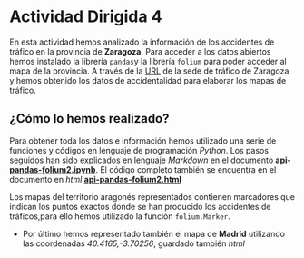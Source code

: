 # Actividad Dirigida 4

En esta actividad hemos analizado la información de los accidentes de tráfico en la provincia de **Zaragoza**. Para acceder a los datos abiertos hemos instalado la librería `pandas`y la librería `folium` para poder acceder al mapa de la provincia. A través de la [URL]('https://www.zaragoza.es/sede/servicio/transporte/accidentalidad-trafico/accidente.csv?rows=20') de la sede de tráfico de Zaragoza y hemos obtenido los datos de accidentalidad para elaborar los mapas de tráfico.

## ¿Cómo lo hemos realizado?
Para obtener toda los datos e información hemos utilizado una serie de funciones y códigos en lenguaje de programación *Python*. Los pasos seguidos han sido explicados en lenguaje *Markdown* en el documento [**api-pandas-folium2.ipynb**](https://github.com/nebrijas/periodismodedatos-mirambt16/blob/main/api-pandas-folium2.ipynb). El código completo también se encuentra en el documento en *html* [**api-pandas-folium2.html**](https://github.com/nebrijas/periodismodedatos-mirambt16/blob/main/api-pandas-folium2.html)

Los mapas del territorio aragonés representados contienen marcadores que indican los puntos exactos donde se han producido los accidentes de tráficos,para ello hemos utilizado la función `folium.Marker`.

- Por último hemos representado también el mapa de **Madrid** utilizando las coordenadas *40.4165,-3.70256*, guardado también *html*

